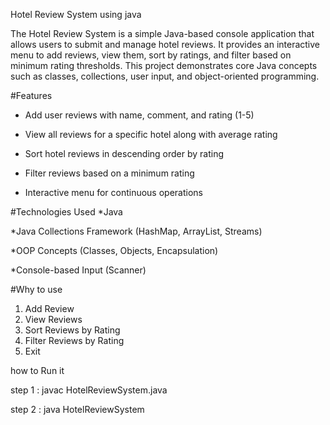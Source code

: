 Hotel Review System using java 

The Hotel Review System is a simple Java-based console application that allows users to submit and manage hotel reviews. It provides an interactive menu to add reviews, view them, sort by ratings, and filter based on minimum rating thresholds. This project demonstrates core Java concepts such as classes, collections, user input, and object-oriented programming.

#Features 

* Add user reviews with name, comment, and rating (1-5)

* View all reviews for a specific hotel along with average rating

* Sort hotel reviews in descending order by rating

* Filter reviews based on a minimum rating

* Interactive menu for continuous operations

#Technologies Used
*Java 

*Java Collections Framework (HashMap, ArrayList, Streams)

*OOP Concepts (Classes, Objects, Encapsulation)

*Console-based Input (Scanner)


#Why to use 

1. Add Review
2. View Reviews
3. Sort Reviews by Rating
4. Filter Reviews by Rating
5. Exit

how to Run it 

step 1 : javac HotelReviewSystem.java

step 2 : java HotelReviewSystem





